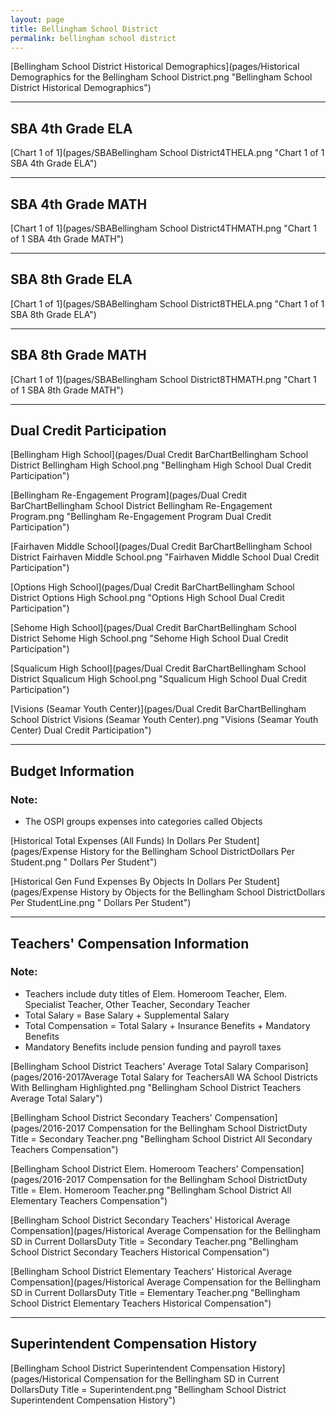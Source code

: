 ```yaml
---
layout: page
title: Bellingham School District
permalink: bellingham school district
---
```



[Bellingham School District Historical Demographics](pages/Historical Demographics for the Bellingham School District.png "Bellingham School District Historical Demographics")

___

## SBA 4th Grade ELA

[Chart 1 of 1](pages/SBABellingham School District4THELA.png "Chart 1 of 1 SBA 4th Grade ELA")


___

## SBA 4th Grade MATH

[Chart 1 of 1](pages/SBABellingham School District4THMATH.png "Chart 1 of 1 SBA 4th Grade MATH")


___

## SBA 8th Grade ELA

[Chart 1 of 1](pages/SBABellingham School District8THELA.png "Chart 1 of 1 SBA 8th Grade ELA")


___

## SBA 8th Grade MATH

[Chart 1 of 1](pages/SBABellingham School District8THMATH.png "Chart 1 of 1 SBA 8th Grade MATH")


___

## Dual Credit Participation

[Bellingham High School](pages/Dual Credit BarChartBellingham School District Bellingham High School.png "Bellingham High School Dual Credit Participation")

[Bellingham Re-Engagement Program](pages/Dual Credit BarChartBellingham School District Bellingham Re-Engagement Program.png "Bellingham Re-Engagement Program Dual Credit Participation")

[Fairhaven Middle School](pages/Dual Credit BarChartBellingham School District Fairhaven Middle School.png "Fairhaven Middle School Dual Credit Participation")

[Options High School](pages/Dual Credit BarChartBellingham School District Options High School.png "Options High School Dual Credit Participation")

[Sehome High School](pages/Dual Credit BarChartBellingham School District Sehome High School.png "Sehome High School Dual Credit Participation")

[Squalicum High School](pages/Dual Credit BarChartBellingham School District Squalicum High School.png "Squalicum High School Dual Credit Participation")

[Visions (Seamar Youth Center)](pages/Dual Credit BarChartBellingham School District Visions (Seamar Youth Center).png "Visions (Seamar Youth Center) Dual Credit Participation")


___

## Budget Information
### Note:
- The OSPI groups expenses into categories called Objects

[Historical Total Expenses (All Funds) In Dollars Per Student](pages/Expense History for the Bellingham School DistrictDollars Per Student.png " Dollars Per Student")

[Historical Gen Fund Expenses By Objects In Dollars Per Student](pages/Expense History by Objects for the Bellingham School DistrictDollars Per StudentLine.png " Dollars Per Student")


___

## Teachers' Compensation Information
### Note:
- Teachers include duty titles of Elem. Homeroom Teacher, Elem. Specialist Teacher, Other Teacher, Secondary Teacher
- Total Salary = Base Salary + Supplemental Salary
- Total Compensation = Total Salary + Insurance Benefits + Mandatory Benefits
- Mandatory Benefits include pension funding and payroll taxes

[Bellingham School District Teachers' Average Total Salary Comparison](pages/2016-2017Average Total Salary for TeachersAll WA School Districts With Bellingham Highlighted.png "Bellingham School District Teachers Average Total Salary")

[Bellingham School District Secondary Teachers' Compensation](pages/2016-2017 Compensation for the Bellingham School DistrictDuty Title = Secondary Teacher.png "Bellingham School District All Secondary Teachers Compensation")

[Bellingham School District Elem. Homeroom Teachers' Compensation](pages/2016-2017 Compensation for the Bellingham School DistrictDuty Title = Elem. Homeroom Teacher.png "Bellingham School District All Elementary Teachers Compensation")

[Bellingham School District Secondary Teachers' Historical Average Compensation](pages/Historical Average Compensation for the Bellingham SD in Current DollarsDuty Title = Secondary Teacher.png "Bellingham School District Secondary Teachers Historical Compensation")

[Bellingham School District Elementary Teachers' Historical Average Compensation](pages/Historical Average Compensation for the Bellingham SD in Current DollarsDuty Title = Elementary Teacher.png "Bellingham School District Elementary Teachers Historical Compensation")


___

## Superintendent Compensation History

[Bellingham School District Superintendent Compensation History](pages/Historical Compensation for the Bellingham SD in Current DollarsDuty Title = Superintendent.png "Bellingham School District Superintendent Compensation History")

